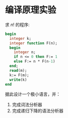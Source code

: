 # 编译原理实验

求 $n!$ 的程序:
```pascal
begin
  integer k;
  integer function F(n);
  begin
    integer n;
    if n <= 0 then F:= 1
    else F:= n * F(n-1)
  end;
  read(m);
  k:= F(m);
  write(k)
end
```

据此设计一个极小语言，并：

1. 完成词法分析器
2. 完成递归下降的语法分析器
